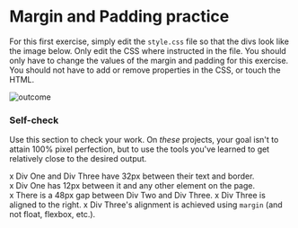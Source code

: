 # Margin and Padding practice

For this first exercise, simply edit the `style.css` file so that the divs look like the image below. Only edit the CSS where instructed in the file.  You should only have to change the values of the margin and padding for this exercise. You should not have to add or remove properties in the CSS, or touch the HTML.

![outcome](./desired-outcome.png)

### Self-check 
Use this section to check your work. On _these_ projects, your goal isn't to attain 100% pixel perfection, but to use the tools you've learned to get relatively close to the desired output.

x Div One and Div Three have 32px between their text and border.  
x Div One has 12px between it and any other element on the page.  
x There is a 48px gap between Div Two and Div Three. 
x Div Three is aligned to the right.
x Div Three's alignment is achieved using `margin` (and not float, flexbox, etc.).